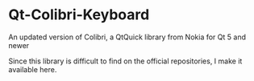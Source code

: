 # Qt-Colibri-Keyboard

An updated version of Colibri, a QtQuick library from Nokia for Qt 5 and newer

Since this library is difficult to find on the official repositories, I make it available here.
